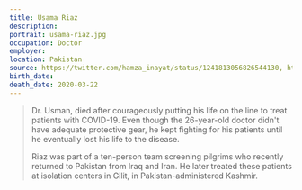 ```yaml
---
title: Usama Riaz
description: 
portrait: usama-riaz.jpg
occupation: Doctor
employer: 
location: Pakistan
source: https://twitter.com/hamza_inayat/status/1241813056826544130, https://www.upworthy.com/dr-usama-riaz-is-a-true-hero-in-fight-against-covid-19
birth_date: 
death_date: 2020-03-22
---
```


> Dr. Usman, died after courageously putting his life on the line to treat patients with COVID-19. Even though the 26-year-old doctor didn't have adequate protective gear, he kept fighting for his patients until he eventually lost his life to the disease.
> 
> Riaz was part of a ten-person team screening pilgrims who recently returned to Pakistan from Iraq and Iran. He later treated these patients at isolation centers in Gilit, in Pakistan-administered Kashmir.